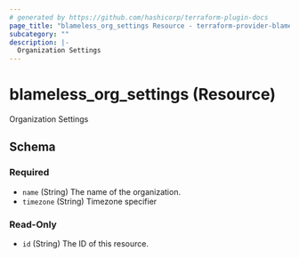 ```yaml
---
# generated by https://github.com/hashicorp/terraform-plugin-docs
page_title: "blameless_org_settings Resource - terraform-provider-blameless"
subcategory: ""
description: |-
  Organization Settings
---
```


# blameless_org_settings (Resource)

Organization Settings



<!-- schema generated by tfplugindocs -->
## Schema

### Required

- `name` (String) The name of the organization.
- `timezone` (String) Timezone specifier

### Read-Only

- `id` (String) The ID of this resource.
